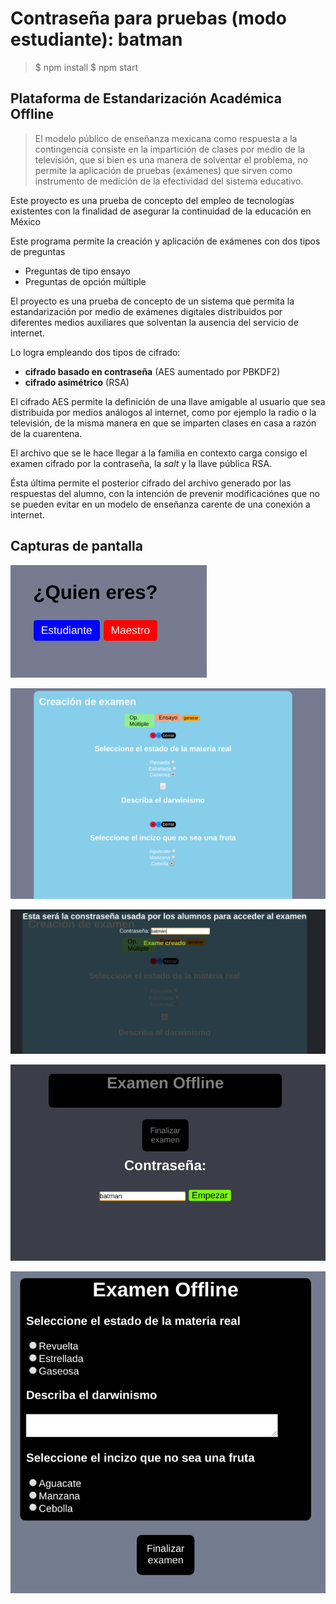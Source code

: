 
# Contraseña para pruebas (modo estudiante): __batman__

> $ npm install
> $ npm start

## Plataforma de Estandarización Académica Offline
> El modelo público de enseñanza mexicana como respuesta a la contingencia consiste en la impartición de clases por medio de la televisión, que si bien es una manera de solventar el problema, no permite la aplicación de pruebas (exámenes) que sirven como instrumento de medición de la efectividad del sistema educativo. 

Este proyecto es una prueba de concepto del empleo de tecnologías existentes con la finalidad de asegurar la continuidad de la educación en México

Este programa permite la creación y aplicación de exámenes con dos tipos de preguntas
* Preguntas de tipo ensayo
* Preguntas de opción múltiple

El proyecto es una prueba de concepto de un sistema que permita la estandarización por medio de exámenes digitales distribuidos por diferentes medios auxiliares que solventan la ausencia del servicio de internet.

Lo logra empleando dos tipos de cifrado: 
* **cifrado basado en contraseña** (AES aumentado por PBKDF2)
* **cifrado asimétrico** (RSA)

El cifrado AES permite la definición de una llave amigable al usuario que sea distribuida por medios 
análogos al internet, como por ejemplo la radio o la televisión, de la misma manera en que se imparten clases
en casa a razón de la cuarentena.

El archivo que se le hace llegar a la familia en contexto carga consigo el examen cifrado por la contraseña, la *salt* 
y la llave pública RSA.  

Ésta última permite el posterior cifrado del archivo generado por las respuestas del alumno, con la intención
de prevenir modificaciónes que no se pueden evitar en un modelo de enseñanza carente de una conexión a internet.


## Capturas de pantalla

![alt text](images/2.png "Captura")

![alt text](images/4.png "Captura")

![alt text](images/5.png "Captura")

![alt text](images/3.png  "Captura")

![alt text](images/6.png "Captura")


